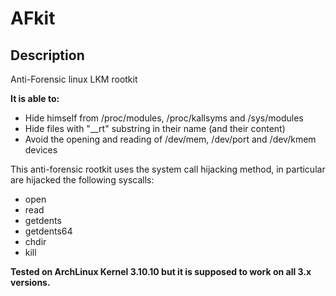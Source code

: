 AFkit
=====

Description
-----------

Anti-Forensic linux LKM rootkit

**It is able to:**
  - Hide himself from /proc/modules, /proc/kallsyms and /sys/modules
  - Hide files with "__rt" substring in their name (and their content)
  - Avoid the opening and reading of /dev/mem, /dev/port and /dev/kmem devices

This anti-forensic rootkit uses the system call hijacking method, in particular are hijacked the following syscalls:
  - open
  - read
  - getdents
  - getdents64
  - chdir
  - kill

**Tested on ArchLinux Kernel 3.10.10 but it is supposed to work on all 3.x versions.**

